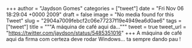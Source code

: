 
+++
author = "Jaydson Gomes"
categories = ["tweet"]
date = "Fri Nov 06 18:29:04 +0000 2009"
draft = false
image = "No media found for this Tweet"
slug = "2904a7009febcf2c06e77237f19e4949ea6d0ae6"
tags = ["tweet"]
title = """A máquina de café aqui da..."""
tweet = true
tweet_url = "https://twitter.com/jaydson/status/5485351016"
+++
A máquina de café aqui da firma com certeza deve rodar Windows... ta sempre dando pau !
